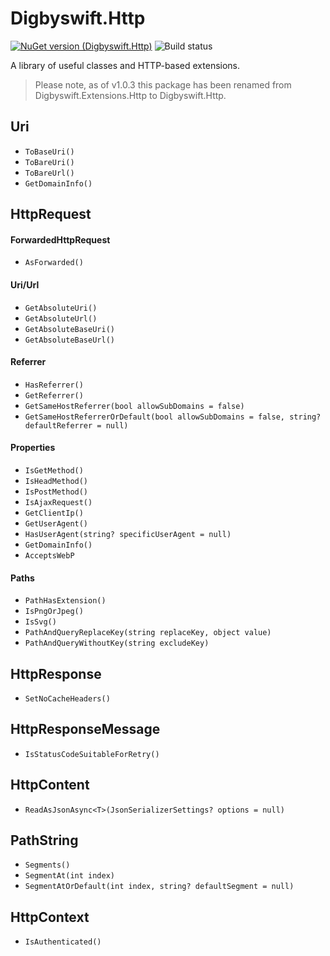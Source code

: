 # Digbyswift.Http

[![NuGet version (Digbyswift.Http)](https://img.shields.io/nuget/v/Digbyswift.Http.svg)](https://www.nuget.org/packages/Digbyswift.Http/)
![Build status](https://dev.azure.com/digbyswift/Digbyswift%20-%20OSS%20Packages/_apis/build/status/Build%20Digbyswift.Http)

A library of useful classes and HTTP-based extensions.

> Please note, as of v1.0.3 this package has been renamed from Digbyswift.Extensions.Http to Digbyswift.Http.

## Uri

- `ToBaseUri()`
- `ToBareUri()`
- `ToBareUrl()`
- `GetDomainInfo()`

## HttpRequest

#### ForwardedHttpRequest

- `AsForwarded()`


#### Uri/Url

- `GetAbsoluteUri()`
- `GetAbsoluteUrl()`
- `GetAbsoluteBaseUri()`
- `GetAbsoluteBaseUrl()`

#### Referrer
- `HasReferrer()`
- `GetReferrer()`
- `GetSameHostReferrer(bool allowSubDomains = false)`
- `GetSameHostReferrerOrDefault(bool allowSubDomains = false, string? defaultReferrer = null)`

#### Properties
- `IsGetMethod()`
- `IsHeadMethod()`
- `IsPostMethod()`
- `IsAjaxRequest()`
- `GetClientIp()`
- `GetUserAgent()`
- `HasUserAgent(string? specificUserAgent = null)`
- `GetDomainInfo()`
- `AcceptsWebP`

#### Paths
- `PathHasExtension()`
- `IsPngOrJpeg()`
- `IsSvg()`
- `PathAndQueryReplaceKey(string replaceKey, object value)`
- `PathAndQueryWithoutKey(string excludeKey)`

## HttpResponse
- `SetNoCacheHeaders()`

## HttpResponseMessage
- `IsStatusCodeSuitableForRetry()`

## HttpContent
- `ReadAsJsonAsync<T>(JsonSerializerSettings? options = null)`

## PathString
- `Segments()`
- `SegmentAt(int index)`
- `SegmentAtOrDefault(int index, string? defaultSegment = null)`

## HttpContext

- `IsAuthenticated()`

